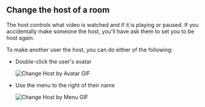 
## Change the host of a room

The host controls what video is watched and if it is playing or paused. If you accidentally make someone the host, you'll have ask them to set you to be host again.

To make another user the host, you can do either of the following:

- Double-click the user's avatar

    ![Change Host by Avatar GIF](/img/how-tos/change-host/ChangeHostAvatar.gif)

- Use the menu to the right of their name

    ![Change Host by Menu GIF](/img/how-tos/change-host/ChangeHostMenu.gif)